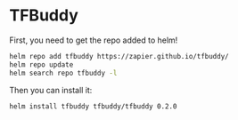 # TFBuddy

First, you need to get the repo added to helm!

```sh
helm repo add tfbuddy https://zapier.github.io/tfbuddy/
helm repo update
helm search repo tfbuddy -l
```

Then you can install it:

```sh
helm install tfbuddy tfbuddy/tfbuddy 0.2.0
```
